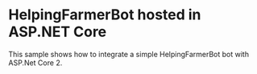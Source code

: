 ﻿# HelpingFarmerBot hosted in ASP.NET Core
This sample shows how to integrate a simple HelpingFarmerBot bot with ASP.Net Core 2. 